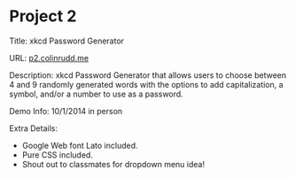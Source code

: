 # Project 2

Title: xkcd Password Generator
  
URL: [p2.colinrudd.me](http://p2.colinrudd.me)  
  
Description: xkcd Password Generator that allows users to choose between
4 and 9 randomly generated words with the options to add capitalization,
a symbol, and/or a number to use as a password.
  
Demo Info: 10/1/2014 in person  
  
Extra Details:  
  
* Google Web font Lato included.  
* Pure CSS included.
* Shout out to classmates for dropdown menu idea!